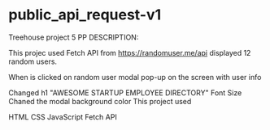 # public_api_request-v1
Treehouse project 5
PP DESCRIPTION:

This  projec used Fetch API from https://randomuser.me/api  displayed 12 random users.

When is clicked on random user modal pop-up on the screen with user info



Changed h1 "AWESOME STARTUP EMPLOYEE DIRECTORY" Font Size
Chaned the modal background color
This project used 


HTML
CSS
JavaScript
Fetch API
